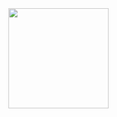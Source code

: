 <div id="header" align="center">
<img src="https://media.giphy.com/media/TFPdmm3rdzeZ0kP3zG/giphy.gif" width="200" />
</div>

